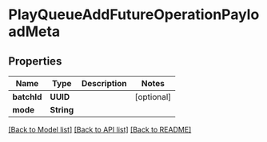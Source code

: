# PlayQueueAddFutureOperationPayloadMeta

## Properties
Name | Type | Description | Notes
------------ | ------------- | ------------- | -------------
**batchId** | **UUID** |  | [optional] 
**mode** | **String** |  | 

[[Back to Model list]](../README.md#documentation-for-models) [[Back to API list]](../README.md#documentation-for-api-endpoints) [[Back to README]](../README.md)


